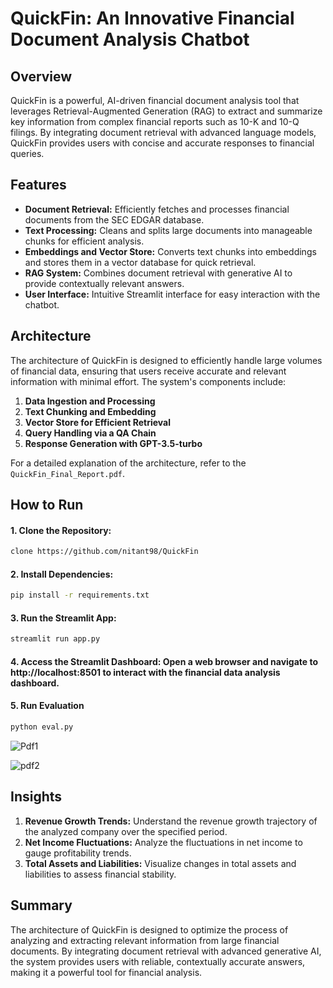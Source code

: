 # QuickFin: An Innovative Financial Document Analysis Chatbot

## Overview

QuickFin is a powerful, AI-driven financial document analysis tool that leverages Retrieval-Augmented Generation (RAG) to extract and summarize key information from complex financial reports such as 10-K and 10-Q filings. By integrating document retrieval with advanced language models, QuickFin provides users with concise and accurate responses to financial queries.

## Features

- **Document Retrieval:** Efficiently fetches and processes financial documents from the SEC EDGAR database.
- **Text Processing:** Cleans and splits large documents into manageable chunks for efficient analysis.
- **Embeddings and Vector Store:** Converts text chunks into embeddings and stores them in a vector database for quick retrieval.
- **RAG System:** Combines document retrieval with generative AI to provide contextually relevant answers.
- **User Interface:** Intuitive Streamlit interface for easy interaction with the chatbot.

## Architecture

The architecture of QuickFin is designed to efficiently handle large volumes of financial data, ensuring that users receive accurate and relevant information with minimal effort. The system's components include:

1. **Data Ingestion and Processing**
2. **Text Chunking and Embedding**
3. **Vector Store for Efficient Retrieval**
4. **Query Handling via a QA Chain**
5. **Response Generation with GPT-3.5-turbo**

For a detailed explanation of the architecture, refer to the `QuickFin_Final_Report.pdf`.

## How to Run

#### 1. Clone the Repository:
```bash
clone https://github.com/nitant98/QuickFin
```

#### 2. Install Dependencies:
```bash
pip install -r requirements.txt
```

#### 3. Run the Streamlit App:
```bash
streamlit run app.py
```

#### 4. Access the Streamlit Dashboard: Open a web browser and navigate to http://localhost:8501 to interact with the financial data analysis dashboard.

#### 5. Run Evaluation
```bash
python eval.py
```
![Pdf1](https://github.com/user-attachments/assets/3982f870-ec3b-4da6-bb57-1b2ed9feb608)

![pdf2](https://github.com/user-attachments/assets/81a68209-5260-4312-b1b3-a002f1fee49f)


## Insights
1. **Revenue Growth Trends:** Understand the revenue growth trajectory of the analyzed company over the specified period.
2. **Net Income Fluctuations:** Analyze the fluctuations in net income to gauge profitability trends.
3. **Total Assets and Liabilities:** Visualize changes in total assets and liabilities to assess financial stability.

## Summary
The architecture of QuickFin is designed to optimize the process of analyzing and extracting relevant information from large financial documents. By integrating document retrieval with advanced generative AI, the system provides users with reliable, contextually accurate answers, 
making it a powerful tool for financial analysis. 
